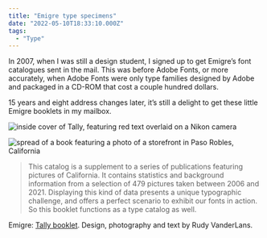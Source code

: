 ```yaml
---
title: "Emigre type specimens"
date: "2022-05-10T18:33:10.000Z"
tags: 
  - "Type"
---
```


In 2007, when I was still a design student, I signed up to get Emigre’s font catalogues sent in the mail. This was before Adobe Fonts, or more accurately, when Adobe Fonts were only type families designed by Adobe and packaged in a CD-ROM that cost a couple hundred dollars.

15 years and eight address changes later, it’s still a delight to get these little Emigre booklets in my mailbox.

![inside cover of Tally, featuring red text overlaid on a Nikon camera](/img/note-images/a9f28268fc.jpg)

![spread of a book featuring a photo of a storefront in Paso Robles, California](/img/note-images/7fc371d6bd.jpg)

> This catalog is a supplement to a series of publications featuring pictures of California. It contains statistics and background information from a selection of 479 pictures taken between 2006 and 2021. Displaying this kind of data presents a unique typographic challenge, and offers a perfect scenario to exhibit our fonts in action. So this booklet functions as a type catalog as well.

Emigre: [Tally booklet](https://www.emigre.com/TypeSpecimens/Tally). Design, photography and text by Rudy VanderLans.

